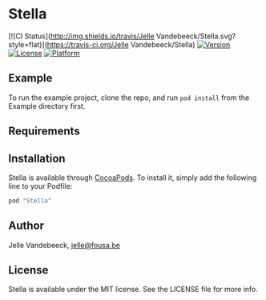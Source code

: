 # Stella

[![CI Status](http://img.shields.io/travis/Jelle Vandebeeck/Stella.svg?style=flat)](https://travis-ci.org/Jelle Vandebeeck/Stella)
[![Version](https://img.shields.io/cocoapods/v/Stella.svg?style=flat)](http://cocoapods.org/pods/Stella)
[![License](https://img.shields.io/cocoapods/l/Stella.svg?style=flat)](http://cocoapods.org/pods/Stella)
[![Platform](https://img.shields.io/cocoapods/p/Stella.svg?style=flat)](http://cocoapods.org/pods/Stella)

## Example

To run the example project, clone the repo, and run `pod install` from the Example directory first.

## Requirements

## Installation

Stella is available through [CocoaPods](http://cocoapods.org). To install
it, simply add the following line to your Podfile:

```ruby
pod "Stella"
```

## Author

Jelle Vandebeeck, jelle@fousa.be

## License

Stella is available under the MIT license. See the LICENSE file for more info.
